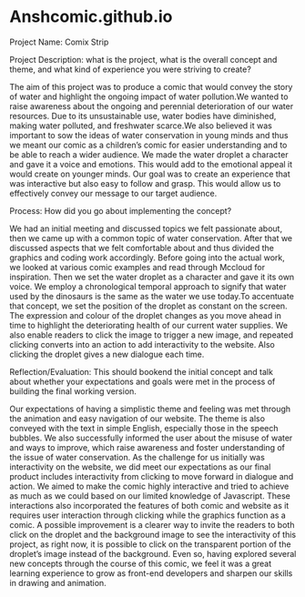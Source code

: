 # Anshcomic.github.io
Project Name: Comix Strip
 
Project Description: what is the project, what is the overall concept and theme, and what kind of experience you were striving to create?


The aim of this project was to produce a comic that would convey the story of water and highlight the ongoing impact of water pollution.We wanted to raise awareness about the ongoing and perennial deterioration of our water resources. Due to its unsustainable use, water bodies have diminished, making water polluted, and freshwater scarce.We also believed it was important to sow the ideas of water conservation in young minds and thus we meant our comic as a children’s comic for easier understanding and to be able to reach a wider audience. We made the water droplet a character and gave it a voice and emotions. This would add to the emotional appeal it would create on younger minds. Our goal was to create an experience that was interactive but also easy to follow and grasp. This would allow us to effectively convey our message to our target audience. 
 
 
 
Process: How did you go about implementing the concept?


We had an initial meeting and discussed topics we felt passionate about, then we came up with a common topic of water conservation. After that we discussed aspects that we felt comfortable about and thus divided the graphics and coding work accordingly. Before going into the actual work, we looked at various comic examples and read through Mccloud for inspiration. Then we set the water droplet as a character and gave it its own voice. We employ a chronological temporal approach to signify that water used by the dinosaurs is the same as the water we use today.To accentuate that concept, we set the position of the droplet as constant on the screen. The expression and colour of the droplet changes as you move ahead in time to highlight the deteriorating health of our current water supplies. We also enable readers to click the image to trigger a new image, and repeated clicking converts into an action to add interactivity to the website. Also clicking the droplet gives a new dialogue each time.
 
 
 
Reflection/Evaluation: This should bookend the initial concept and talk about whether your expectations and goals were met in the process of building the final working version.
 
Our expectations of having a simplistic theme and feeling was met through the animation and easy navigation of our website. The theme is also conveyed with the text in simple English, especially those in the speech bubbles. We also successfully informed the user about the misuse of water and ways to improve, which raise awareness and foster understanding of the issue of water conservation. As the challenge for us initially was interactivity on the website, we did meet our expectations as our final product includes interactivity from clicking to move forward in dialogue and action. We aimed to make the comic highly interactive and tried to achieve as much as we could based on our limited knowledge of Javascript. These interactions also incorporated the features of both comic and website as it requires user interaction through clicking while the graphics function as a comic. A possible improvement is a clearer way to invite the readers to both click on the droplet and the background image to see the interactivity of this project, as right now, it is possible to click on the transparent portion of the droplet’s image instead of the background. Even so, having explored several new concepts through the course of this comic, we feel it was a great learning experience to grow as front-end developers and sharpen our skills in drawing and animation. 

